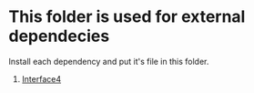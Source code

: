 # This folder is used for external dependecies

Install each dependency and put it's file in this folder.

1. [Interface4](https://www.spigotmc.org/resources/interface4.102119/)
